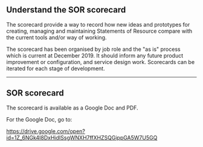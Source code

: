 ## Understand the SOR scorecard
The scorecard provide a way to record how new ideas and prototypes for creating, managing and maintaining Statements of Resource compare with the current tools and/or way of working.

The scorecard has been organised by job role and the "as is" process which is current at December 2019. It should inform any future product improvement or configuration, and service design work. Scorecards can be iterated for each stage of development.


***

## SOR scorecard
The scorecard is available as a Google Doc and PDF.

For the Google Doc, go to: 

https://drive.google.com/open?id=1Z_6NGk4I8DxHidISsgWNXH7ffXHZSQGippGA5W7U5GQ

